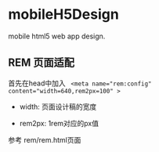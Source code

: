# mobileH5Design
mobile html5 web app design.


## REM 页面适配

  首先在head中加入
 ` <meta name="rem:config" content="width=640,rem2px=100" >`

  * width: 页面设计稿的宽度
  
  * rem2px: 1rem对应的px值

  参考 rem/rem.html页面
